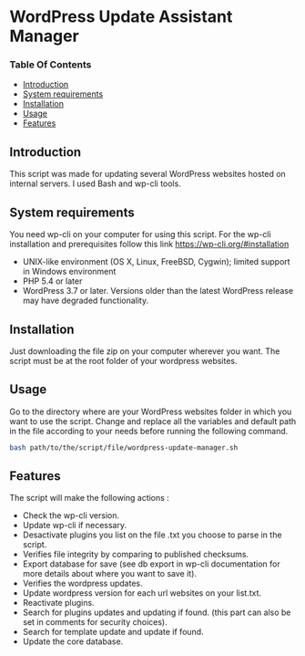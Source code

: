 # WordPress Update Assistant Manager

### Table Of Contents
* [Introduction](#intro)
* [System requirements](#prerequisites)
* [Installation](#setup)
* [Usage](#usage)
* [Features](#features)

## Introduction<a name="intro"></a>

This script was made for updating several WordPress websites hosted on internal servers.
I used Bash and wp-cli tools.

## System requirements<a name="prerequisites"></a>

You need wp-cli on your computer for using this script. 
For the wp-cli installation and prerequisites follow this link https://wp-cli.org/#installation

* UNIX-like environment (OS X, Linux, FreeBSD, Cygwin); limited support in Windows environment
* PHP 5.4 or later
* WordPress 3.7 or later. Versions older than the latest WordPress release may have degraded functionality.


## Installation<a name="setup"></a>

Just downloading the file zip on your computer wherever you want. 
The script must be at the root folder of your wordpress websites.

## Usage<a name="usage"></a>

Go to the directory where are your WordPress websites folder in which you want to use the script. 
Change and replace all the variables and default path in the file according to your needs before running the following command.

```bash
bash path/to/the/script/file/wordpress-update-manager.sh 
```

## Features<a name="features"></a>

The script will make the following actions : 
	
* Check the wp-cli version.
* Update wp-cli if necessary.
* Desactivate plugins you list on the file .txt you choose to parse in the script.
* Verifies file integrity by comparing to published checksums.
* Export database for save (see db export in wp-cli documentation for more details about where you want to save it).
* Verifies the wordpress updates.
* Update wordpress version for each url websites on your list.txt.
* Reactivate plugins.
* Search for plugins updates and updating if found. (this part can also be set in comments for security choices).
* Search for template update and update if found.
* Update the core database.
